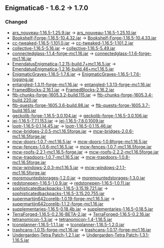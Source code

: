 ## Enigmatica6 - 1.6.2 -> 1.7.0

### Changed

  * [ars_nouveau-1.16.5-1.25.9.jar](https://www.curseforge.com/minecraft/mc-mods/ars-nouveau/files/4087794) -> [ars_nouveau-1.16.5-1.25.10.jar](https://www.curseforge.com/minecraft/mc-mods/ars-nouveau/files/4300733)
  * [Bookshelf-Forge-1.16.5-10.4.32.jar](https://www.curseforge.com/minecraft/mc-mods/bookshelf/files/3732239) -> [Bookshelf-Forge-1.16.5-10.4.33.jar](https://www.curseforge.com/minecraft/mc-mods/bookshelf/files/4351252)
  * [cc-tweaked-1.16.5-1.101.0.jar](https://www.curseforge.com/minecraft/mc-mods/cc-tweaked/files/4061944) -> [cc-tweaked-1.16.5-1.101.2.jar](https://www.curseforge.com/minecraft/mc-mods/cc-tweaked/files/4395617)
  * [collective-1.16.5-5.16.jar](https://www.curseforge.com/minecraft/mc-mods/collective/files/4086461) -> [collective-1.16.5-5.49.jar](https://www.curseforge.com/minecraft/mc-mods/collective/files/4312565)
  * [connectedglass-1.1.4-forge-mc1.16.jar](https://www.curseforge.com/minecraft/mc-mods/connected-glass/files/3856665) -> [connectedglass-1.1.6-forge-mc1.16.jar](https://www.curseforge.com/minecraft/mc-mods/connected-glass/files/4293778)
  * [EmendatusEnigmatica-1.2.15-build.7+mc1.16.5.jar](https://www.curseforge.com/minecraft/mc-mods/emendatus-enigmatica/files/3539648) -> [EmendatusEnigmatica-1.2.16-build.46+mc1.16.5.jar](https://www.curseforge.com/minecraft/mc-mods/emendatus-enigmatica/files/4174294)
  * [EnigmaticGraves-1.16.5-1.7.6.jar](https://www.curseforge.com/minecraft/mc-mods/enigmatic-graves/files/4050549) -> [EnigmaticGraves-1.16.5-1.7.6-logging.jar](https://www.curseforge.com/minecraft/mc-mods/enigmatic-graves/files/4110815)
  * [entangled-1.3.11-forge-mc1.16.jar](https://www.curseforge.com/minecraft/mc-mods/entangled/files/3776060) -> [entangled-1.3.13-forge-mc1.16.jar](https://www.curseforge.com/minecraft/mc-mods/entangled/files/4388779)
  * [FramedBlocks-2.16.1.jar](https://www.curseforge.com/minecraft/mc-mods/framedblocks/files/3833943) -> [FramedBlocks-2.16.2.jar](https://www.curseforge.com/minecraft/mc-mods/framedblocks/files/4337161)
  * [ftb-chunks-forge-1605.3.2-build.115.jar](https://www.curseforge.com/minecraft/mc-mods/ftb-chunks-forge/files/3603374) -> [ftb-chunks-forge-1605.3.4-build.220.jar](https://www.curseforge.com/minecraft/mc-mods/ftb-chunks-forge/files/4297564)
  * [ftb-quests-forge-1605.3.6-build.98.jar](https://www.curseforge.com/minecraft/mc-mods/ftb-quests-forge/files/3672855) -> [ftb-quests-forge-1605.3.7-build.165.jar](https://www.curseforge.com/minecraft/mc-mods/ftb-quests-forge/files/4297999)
  * [geckolib-forge-1.16.5-3.0.104.jar](https://www.curseforge.com/minecraft/mc-mods/geckolib/files/4086214) -> [geckolib-forge-1.16.5-3.0.106.jar](https://www.curseforge.com/minecraft/mc-mods/geckolib/files/4182600)
  * [jei-1.16.5-7.7.1.153.jar](https://www.curseforge.com/minecraft/mc-mods/jei/files/4060770) -> [jei-1.16.5-7.8.0.1009.jar](https://www.curseforge.com/minecraft/mc-mods/jei/files/4371666)
  * [lootr-1.16.5-0.1.14.45.jar](https://www.curseforge.com/minecraft/mc-mods/lootr/files/3990062) -> [lootr-1.16.5-0.1.15.46.jar](https://www.curseforge.com/minecraft/mc-mods/lootr/files/4110873)
  * [mcw-bridges-2.0.5-mc1.16.5forge.jar](https://www.curseforge.com/minecraft/mc-mods/macaws-bridges/files/4018286) -> [mcw-bridges-2.0.6-mc1.16.5forge.jar](https://www.curseforge.com/minecraft/mc-mods/macaws-bridges/files/4178155)
  * [mcw-doors-1.0.7-mc1.16.5.jar](https://www.curseforge.com/minecraft/mc-mods/macaws-doors/files/3930968) -> [mcw-doors-1.0.8forge-mc1.16.5.jar](https://www.curseforge.com/minecraft/mc-mods/macaws-doors/files/4381495)
  * [mcw-fences-1.0.6-mc1.16.5.jar](https://www.curseforge.com/minecraft/mc-mods/macaws-fences-and-walls/files/3913061) -> [mcw-fences-1.0.7-mc1.16.5forge.jar](https://www.curseforge.com/minecraft/mc-mods/macaws-fences-and-walls/files/4203536)
  * [mcw-roofs-2.2.1-mc1.16.5-forge.jar](https://www.curseforge.com/minecraft/mc-mods/macaws-roofs/files/4028385) -> [mcw-roofs-2.2.2-mc1.16.5forge.jar](https://www.curseforge.com/minecraft/mc-mods/macaws-roofs/files/4205650)
  * [mcw-trapdoors-1.0.7-mc1.16.5.jar](https://www.curseforge.com/minecraft/mc-mods/macaws-trapdoors/files/3914237) -> [mcw-trapdoors-1.0.8-mc1.16.5forge.jar](https://www.curseforge.com/minecraft/mc-mods/macaws-trapdoors/files/4181449)
  * [mcw-windows-2.0.3-mc1.16.5.jar](https://www.curseforge.com/minecraft/mc-mods/macaws-windows/files/3712015) -> [mcw-windows-2.1.1-mc1.16.5forge.jar](https://www.curseforge.com/minecraft/mc-mods/macaws-windows/files/4203409)
  * [moremountedstorages-1.2.0.jar](https://www.curseforge.com/minecraft/mc-mods/more-mounted-storages/files/3536361) -> [moremountedstorages-1.3.0.jar](https://www.curseforge.com/minecraft/mc-mods/more-mounted-storages/files/4396972)
  * [redstonepen-1.16.5-1.0.9.jar](https://www.curseforge.com/minecraft/mc-mods/redstone-pen/files/3983482) -> [redstonepen-1.16.5-1.0.11.jar](https://www.curseforge.com/minecraft/mc-mods/redstone-pen/files/4329194)
  * [sophisticatedbackpacks-1.16.5-3.15.19.721.jar](https://www.curseforge.com/minecraft/mc-mods/sophisticated-backpacks/files/4046681) -> [sophisticatedbackpacks-1.16.5-3.15.20.755.jar](https://www.curseforge.com/minecraft/mc-mods/sophisticated-backpacks/files/4167327)
  * [supermartijn642corelib-1.0.19-forge-mc1.16.5.jar](https://www.curseforge.com/minecraft/mc-mods/supermartijn642s-core-lib/files/3863127) -> [supermartijn642corelib-1.1.2-forge-mc1.16.jar](https://www.curseforge.com/minecraft/mc-mods/supermartijn642s-core-lib/files/4393112)
  * [supplementaries-1.16.5-0.18.4b.jar](https://www.curseforge.com/minecraft/mc-mods/supplementaries/files/3874384) -> [supplementaries-1.16.5-0.18.5.jar](https://www.curseforge.com/minecraft/mc-mods/supplementaries/files/4351390)
  * [TerraForged-1.16.5-0.2.16-BETA-2.jar](https://www.curseforge.com/minecraft/mc-mods/terraforged/files/3460560) -> [TerraForged-1.16.5-0.2.16.jar](https://www.curseforge.com/minecraft/mc-mods/terraforged/files/4044290)
  * [tetranomicon-1.3.jar](https://www.curseforge.com/minecraft/mc-mods/tetranomicon/files/3349970) -> [tetranomicon-1.4-1.16.5.jar](https://www.curseforge.com/minecraft/mc-mods/tetranomicon/files/4393255)
  * [tconplanner-1.16.5-1.1.1.jar](https://www.curseforge.com/minecraft/mc-mods/tinkers-planner/files/3523698) -> [tconplanner-1.16.5-1.2.0.jar](https://www.curseforge.com/minecraft/mc-mods/tinkers-planner/files/4287328)
  * [trashcans-1.0.15-forge-mc1.16.jar](https://www.curseforge.com/minecraft/mc-mods/trash-cans/files/3773705) -> [trashcans-1.0.17-forge-mc1.16.jar](https://www.curseforge.com/minecraft/mc-mods/trash-cans/files/4388720)
  * [Undergarden-Tetra Patch-1.2.1.jar](https://www.curseforge.com/minecraft/mc-mods/undergarden-tetra-patch/files/3330242) -> [Undergarden-Tetra Patch-1.3.1-1.16.5.jar](https://www.curseforge.com/minecraft/mc-mods/undergarden-tetra-patch/files/4369665)

